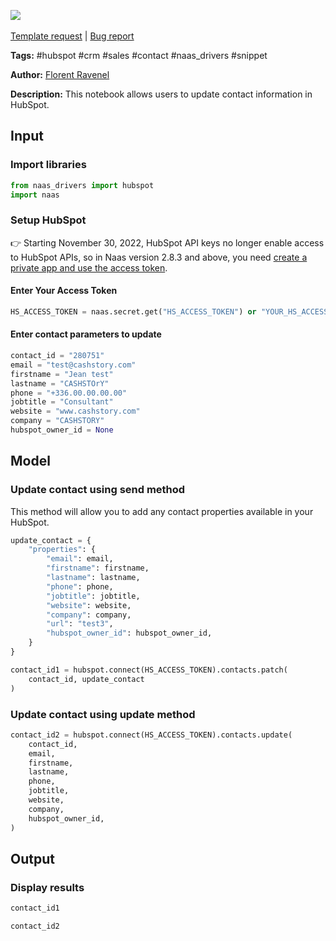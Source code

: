 <a href="https://app.naas.ai/user-redirect/naas/downloader?url=https://raw.githubusercontent.com/jupyter-naas/awesome-notebooks/master/HubSpot/HubSpot_Update_contact.ipynb" target="_parent"><img src="https://naasai-public.s3.eu-west-3.amazonaws.com/open_in_naas.svg"/></a><br><br><a href="https://github.com/jupyter-naas/awesome-notebooks/issues/new?assignees=&labels=&template=template-request.md&title=Tool+-+Action+of+the+notebook+">Template request</a> | <a href="https://github.com/jupyter-naas/awesome-notebooks/issues/new?assignees=&labels=bug&template=bug_report.md&title=HubSpot+-+Update+contact:+Error+short+description">Bug report</a>

**Tags:** #hubspot #crm #sales #contact #naas_drivers #snippet

**Author:** [Florent Ravenel](https://www.linkedin.com/in/florent-ravenel/)

**Description:** This notebook allows users to update contact information in HubSpot.

## Input

### Import libraries


```python
from naas_drivers import hubspot
import naas
```

### Setup HubSpot
👉 Starting November 30, 2022, HubSpot API keys no longer enable access to HubSpot APIs, so in Naas version 2.8.3 and above, you need [create a private app and use the access token](https://developers.hubspot.com/docs/api/private-apps).

#### Enter Your Access Token


```python
HS_ACCESS_TOKEN = naas.secret.get("HS_ACCESS_TOKEN") or "YOUR_HS_ACCESS_TOKEN"
```

#### Enter contact parameters to update


```python
contact_id = "280751"
email = "test@cashstory.com"
firstname = "Jean test"
lastname = "CASHSTOrY"
phone = "+336.00.00.00.00"
jobtitle = "Consultant"
website = "www.cashstory.com"
company = "CASHSTORY"
hubspot_owner_id = None
```

## Model

### Update contact using send method
This method will allow you to add any contact properties available in your HubSpot.


```python
update_contact = {
    "properties": {
        "email": email,
        "firstname": firstname,
        "lastname": lastname,
        "phone": phone,
        "jobtitle": jobtitle,
        "website": website,
        "company": company,
        "url": "test3",
        "hubspot_owner_id": hubspot_owner_id,
    }
}

contact_id1 = hubspot.connect(HS_ACCESS_TOKEN).contacts.patch(
    contact_id, update_contact
)
```

### Update contact using update method


```python
contact_id2 = hubspot.connect(HS_ACCESS_TOKEN).contacts.update(
    contact_id,
    email,
    firstname,
    lastname,
    phone,
    jobtitle,
    website,
    company,
    hubspot_owner_id,
)
```

## Output

### Display results


```python
contact_id1
```


```python
contact_id2
```
